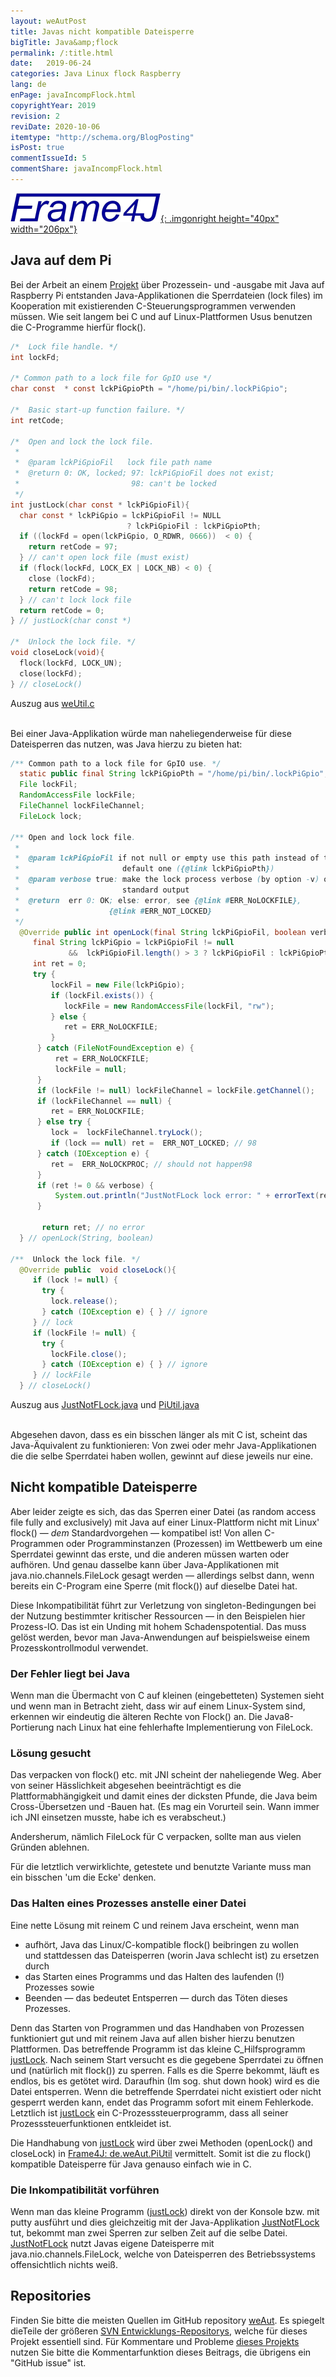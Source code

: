 ```yaml
---
layout: weAutPost
title: Javas nicht kompatible Dateisperre
bigTitle: Java&amp;flock
permalink: /:title.html
date:   2019-06-24
categories: Java Linux flock Raspberry
lang: de
enPage: javaIncompFlock.html
copyrightYear: 2019
revision: 2
reviDate: 2020-10-06
itemtype: "http://schema.org/BlogPosting"
isPost: true
commentIssueId: 5
commentShare: javaIncompFlock.html
---
```

[![Frame4J](/assets/icons_logos/frame4jlogo-02t.png "&gt; Frame4J"){: .imgonright height="40px" width="206px"}](https://frame4j.de/index_en.html)
## Java auf dem Pi

Bei der Arbeit an einem [Projekt](raspiGPIOjava_de.html) über Prozessein- und -ausgabe mit Java auf Raspberry Pi entstanden Java-Applikationen die 
Sperrdateien<!--more--> (lock files) im Kooperation mit
existierenden C-Steuerungsprogrammen verwenden müssen. Wie seit langem bei C und auf Linux-Plattformen Usus benutzen die C-Programme hierfür flock().

```c
/*  Lock file handle. */
int lockFd;

/* Common path to a lock file for GpIO use */
char const  * const lckPiGpioPth = "/home/pi/bin/.lockPiGpio";

/*  Basic start-up function failure. */
int retCode;

/*  Open and lock the lock file.
 *
 *  @param lckPiGpioFil   lock file path name
 *  @return 0: OK, locked; 97: lckPiGpioFil does not exist;
 *                         98: can't be locked
 */
int justLock(char const * lckPiGpioFil){
  char const * lckPiGpio = lckPiGpioFil != NULL
                          ? lckPiGpioFil : lckPiGpioPth;
  if ((lockFd = open(lckPiGpio, O_RDWR, 0666))  < 0) {
    return retCode = 97;
  } // can't open lock file (must exist)
  if (flock(lockFd, LOCK_EX | LOCK_NB) < 0) {
    close (lockFd);
    return retCode = 98;
  } // can't lock lock file
  return retCode = 0;
} // justLock(char const *)

/*  Unlock the lock file. */
void closeLock(void){
  flock(lockFd, LOCK_UN);
  close(lockFd);
} // closeLock()
```
Auszug aus [weUtil.c](https://github.com/a-weinert/weAut/blob/master/rasProject_01part/weRasp/weUtil.c)
<br /> &nbsp;

Bei einer Java-Applikation würde man naheliegenderweise für diese Dateisperren das nutzen, was Java hierzu zu bieten hat:

```java
/** Common path to a lock file for GpIO use. */
  static public final String lckPiGpioPth = "/home/pi/bin/.lockPiGpio";
  File lockFil;
  RandomAccessFile lockFile;
  FileChannel lockFileChannel;
  FileLock lock;
  
/** Open and lock lock file. 
 * 
 *  @param lckPiGpioFil if not null or empty use this path instead of the
 *                       default one ({@link lckPiGpioPth})
 *  @param verbose true: make the lock process verbose (by option -v) on
 *                       standard output                     
 *  @return  err 0: OK; else: error, see {@link #ERR_NoLOCKFILE}, 
 *                    {@link #ERR_NOT_LOCKED}
 */
  @Override public int openLock(final String lckPiGpioFil, boolean verbose){
     final String lckPiGpio = lckPiGpioFil != null
             &&  lckPiGpioFil.length() > 3 ? lckPiGpioFil : lckPiGpioPth;
     int ret = 0;        
     try {
         lockFil = new File(lckPiGpio);
         if (lockFil.exists()) {
            lockFile = new RandomAccessFile(lockFil, "rw"); 
         } else {
            ret = ERR_NoLOCKFILE;
         }
      } catch (FileNotFoundException e) {
          ret = ERR_NoLOCKFILE;
          lockFile = null;
      }
      if (lockFile != null) lockFileChannel = lockFile.getChannel();  
      if (lockFileChannel == null) {
         ret = ERR_NoLOCKFILE;
      } else try {
         lock =  lockFileChannel.tryLock();
         if (lock == null) ret =  ERR_NOT_LOCKED; // 98
      } catch (IOException e) {
         ret =  ERR_NoLOCKPROC; // should not happen98
      }
      if (ret != 0 && verbose) {
          System.out.println("JustNotFLock lock error: " + errorText(ret));
      }
       
       return ret; // no error
  } // openLock(String, boolean)

/**  Unlock the lock file. */
  @Override public  void closeLock(){
     if (lock != null) {
       try {
         lock.release();
       } catch (IOException e) { } // ignore
     } // lock
     if (lockFile != null) {
       try {
         lockFile.close();
       } catch (IOException e) { } // ignore
     } // lockFile
  } // closeLock()
```
Auszug aus [JustNotFLock.java](https://github.com/a-weinert/weAut/blob/master/frame4j_part/de/weAut/tests/JustNotFLock.java) und [PiUtil.java](https://github.com/a-weinert/weAut/blob/master/frame4j_part/de/weAut/PiUtil.java)
<br />  &nbsp;

Abgesehen davon, dass es ein bisschen länger als mit C ist, scheint das Java-Äquivalent zu funktionieren: Von zwei oder mehr Java-Applikationen die die selbe Sperrdatei haben wollen, gewinnt auf diese jeweils nur eine.

## Nicht kompatible Dateisperre 

Aber leider zeigte es sich, das das Sperren einer Datei (as random access file fully and exclusively) mit Java auf einer Linux-Plattform nicht mit Linux' 
flock() &mdash; _dem_ Standardvorgehen &mdash; kompatibel ist! Von allen C-Programmen oder Programminstanzen (Prozessen) im Wettbewerb um eine Sperrdatei gewinnt das erste, und die anderen müssen warten oder aufhören. Und genau dasselbe kann über Java-Applikationen mit java.nio.channels.FileLock gesagt werden &mdash; allerdings selbst dann, wenn bereits ein C-Program eine Sperre (mit flock()) auf dieselbe Datei hat.

Diese Inkompatibilität führt zur Verletzung von singleton-Bedingungen bei der Nutzung bestimmter kritischer Ressourcen &mdash; in den Beispielen hier Prozess-IO. Das ist ein Unding mit hohem Schadenspotential. Das muss gelöst werden, bevor man Java-Anwendungen
auf beispielsweise einem Prozesskontrollmodul verwendet. 

### Der Fehler liegt bei Java

Wenn man die Übermacht von C auf kleinen (eingebetteten) Systemen sieht und wenn man in Betracht zieht, dass wir auf einem Linux-System sind, erkennen wir eindeutig die älteren Rechte von Flock() an. Die Java8-Portierung nach Linux
hat eine fehlerhafte Implementierung von FileLock. 

### Lösung gesucht

Das verpacken von flock() etc. mit JNI scheint der naheliegende Weg. Aber von seiner Hässlichkeit abgesehen beeinträchtigt es die Plattformabhängigkeit und damit eines der dicksten Pfunde, die Java beim Cross-Übersetzen und -Bauen hat.
(Es mag ein Vorurteil sein. Wann immer ich JNI einsetzen musste, habe ich es verabscheut.)

Andersherum, nämlich FileLock für C verpacken, sollte man aus vielen Gründen ablehnen.

Für die letztlich verwirklichte, getestete und benutzte Variante muss man ein bisschen 'um die Ecke' denken.

### Das Halten eines Prozesses anstelle einer Datei

Eine nette Lösung mit reinem C und reinem Java erscheint, wenn man
 - aufhört, Java das Linux/C-kompatible flock() beibringen zu wollen<br />
   und stattdessen das Dateisperren (worin Java schlecht ist) zu ersetzen durch
 - das Starten eines Programms und das Halten des laufenden (!) Prozesses sowie
 - Beenden &mdash; das bedeutet Entsperren &mdash; durch das Töten dieses Prozesses.
 
Denn das Starten von Programmen und das Handhaben von Prozessen funktioniert gut und mit reinem Java auf allen bisher hierzu benutzen Plattformen. Das betreffende Programm ist das kleine C_Hilfsprogramm 
[justLock](https://github.com/a-weinert/weAut/blob/master/rasProject_01part/justLock.c). Nach seinem Start versucht es die gegebene Sperrdatei zu öffnen und (natürlich mit flock()) zu sperren. Falls es die Sperre bekommt, läuft es endlos, bis es getötet wird. Daraufhin (Im sog. shut down hook) wird es die Datei entsperren. Wenn die betreffende Sperrdatei nicht existiert oder nicht gesperrt werden kann, endet 
das Programm sofort mit einem Fehlerkode.  Letztlich ist [justLock](https://github.com/a-weinert/weAut/blob/master/rasProject_01part/justLock.c) ein C-Prozesssteuerprogramm, dass all seiner Prozesssteuerfunktionen entkleidet ist.

Die Handhabung von [justLock](https://github.com/a-weinert/weAut/blob/master/rasProject_01part/justLock.c) wird über zwei Methoden (openLock() and closeLock) in
[Frame4J: de.weAut.PiUtil](https://github.com/a-weinert/weAut/blob/master/frame4j_part/de/weAut/PiUtil.java "openLock() and closeLock()") vermittelt. Somit ist die zu flock() kompatible Dateisperre für Java  genauso einfach wie in C.

### Die Inkompatibilität vorführen

Wenn man das kleine Programm ([justLock](https://github.com/a-weinert/weAut/blob/master/rasProject_01part/justLock.c)) direkt von der Konsole bzw. mit putty ausführt und dies gleichzeitig mit der Java-Applikation [JustNotFLock](https://github.com/a-weinert/weAut/blob/master/frame4j_part/de/weAut/tests/JustNotFLock.java "de.weAut.tests.JustNotFLock (needs Frame4J installed") tut, bekommt man zwei Sperren zur selben Zeit auf die selbe Datei. [JustNotFLock](https://github.com/a-weinert/weAut/blob/master/frame4j_part/de/weAut/tests/JustNotFLock.java "de.weAut.tests.JustNotFLock (needs Frame4J installed") nutzt Javas eigene Dateisperre mit java.nio.channels.FileLock, welche von Dateisperren des Betriebssystems offensichtlich nichts weiß.


## Repositories

Finden Sie bitte die meisten Quellen im GitHub repository
[weAut](https://github.com/a-weinert/weAut/). Es spiegelt dieTeile der größeren
[SVN Entwicklungs-Repositorys](https://weinert-automation.de/svn/ "guest:guest"),
welche für dieses Projekt essentiell sind. Für Kommentare und Probleme
[dieses Projekts](https://github.com/a-weinert/weAut/) nutzen Sie bitte die
Kommentarfunktion dieses Beitrags, die übrigens ein "GitHub issue" ist.   

